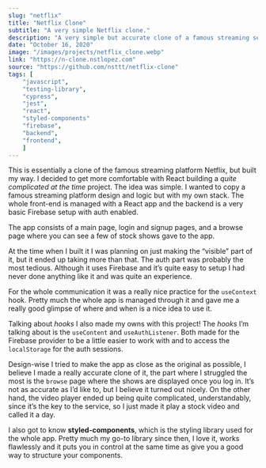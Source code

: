 ```yaml
---
slug: "netflix"
title: "Netflix Clone"
subtitle: "A very simple Netflix clone."
description: "A very simple but accurate clone of a famous streaming service. Made with React (custom hooks & context), styled-components and Firebase"
date: "October 16, 2020"
image: "/images/projects/netflix_clone.webp"
link: "https://n-clone.nstlopez.com"
source: "https://github.com/nsttt/netflix-clone"
tags: [    
    "javascript",
    "testing-library",
    "cypress",
    "jest",
    "react",
    "styled-components"
    "firebase",
    "backend",
    "frontend",
    ]
---
```


This is essentially a clone of the famous streaming platform Netflix, but built my way.
I decided to get more comfortable with React building a _quite complicated at the time_ project.
The idea was simple.
I wanted to copy a famous streaming platform design and logic but with my own stack.
The whole front-end is managed with a React app and the backend is a very basic Firebase setup with auth enabled.

The app consists of a main page, login and signup pages, and a browse page where you can see a few of stock shows gave to the app.

At the time when I built it I was planning on just making the “visible” part of it, but it ended up taking more than that. The auth part was probably the most tedious. Although it uses Firebase and it’s quite easy to setup I had never done anything like it and was quite an experience.

For the whole communication it was a really nice practice for the `useContext` hook. Pretty much the whole app is managed through it and gave me a really good glimpse of where and when is a nice idea to use it.

Talking about _hooks_ I also made my owns with this project!
The _hooks_ I’m talking about is the `useContent` and `useAuthListener`. Both made for the Firebase provider to be a little easier to work with and to access the `localStorage` for the auth sessions.

Design-wise I tried to make the app as close as the original as possible, I believe I made a really accurate clone of it, the part where I struggled the most is the `browse` page where the shows are displayed once you log in. It’s not as accurate as I’d like to, but I believe it turned out nicely.
On the other hand, the video player ended up being quite complicated, understandably, since it’s the key to the service, so I just made it play a stock video and called it a day.

I also got to know **styled-components**, which is the styling library used for the whole app. Pretty much my go-to library since then, I love it, works flawlessly and it puts you in control at the same time as give you a good way to structure your components.
